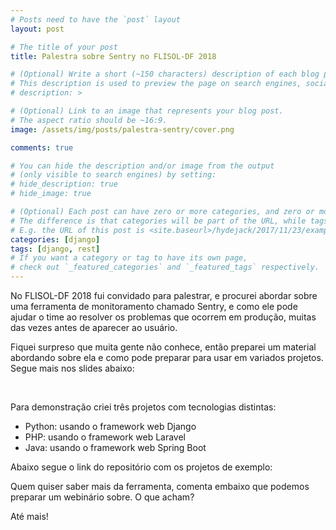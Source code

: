 ```yaml
---
# Posts need to have the `post` layout
layout: post

# The title of your post
title: Palestra sobre Sentry no FLISOL-DF 2018

# (Optional) Write a short (~150 characters) description of each blog post.
# This description is used to preview the page on search engines, social media, etc.
# description: >

# (Optional) Link to an image that represents your blog post.
# The aspect ratio should be ~16:9.
image: /assets/img/posts/palestra-sentry/cover.png

comments: true

# You can hide the description and/or image from the output
# (only visible to search engines) by setting:
# hide_description: true
# hide_image: true

# (Optional) Each post can have zero or more categories, and zero or more tags.
# The difference is that categories will be part of the URL, while tags will not.
# E.g. the URL of this post is <site.baseurl>/hydejack/2017/11/23/example-content/
categories: [django]
tags: [django, rest]
# If you want a category or tag to have its own page,
# check out `_featured_categories` and `_featured_tags` respectively.
---
```


No FLISOL-DF 2018 fui convidado para palestrar, e procurei abordar
sobre uma ferramenta de monitoramento chamado Sentry, e como ele pode ajudar o time ao resolver os problemas que ocorrem em produção, muitas das vezes antes de aparecer ao usuário.

Fiquei surpreso que muita gente não conhece, então preparei um material abordando sobre ela e como pode preparar para usar em variados projetos. Segue mais nos slides abaixo:

<br/>

<script async class="speakerdeck-embed" data-id="0d5e9e25103149359c4a27af4d7eed84" data-ratio="1.33333333333333" src="//speakerdeck.com/assets/embed.js"></script>

Para demonstração criei três projetos com tecnologias distintas:

- Python: usando o framework web Django
- PHP: usando o framework web Laravel
- Java: usando o framework web Spring Boot

Abaixo segue o link do repositório com os projetos de exemplo:

<div class="github-card" data-github="gilsondev/sentry-demo" data-width="800" data-height="130" data-theme="default"></div>
<script src="//cdn.jsdelivr.net/github-cards/latest/widget.js"></script>

Quem quiser saber mais da ferramenta, comenta embaixo que podemos preparar um webinário sobre. O que acham?

Até mais!
